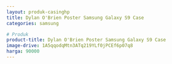 ```yaml
---
layout: produk-casinghp
title: Dylan O'Brien Poster Samsung Galaxy S9 Case
categories: samsung

# Produk
product-title: Dylan O'Brien Poster Samsung Galaxy S9 Case
image-drive: 1A5qqodqMtn3ATq219YLf0jPCEf6p07q8
harga: 90000
---
```

